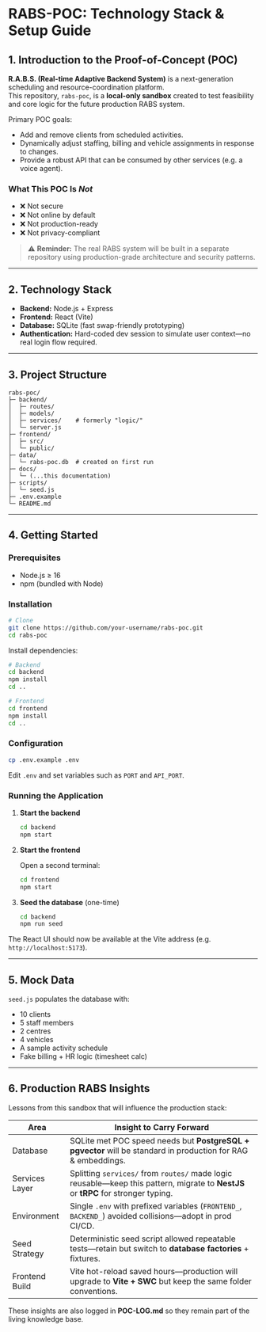# RABS-POC: Technology Stack & Setup Guide

## 1. Introduction to the Proof-of-Concept (POC)

**R.A.B.S. (Real-time Adaptive Backend System)** is a next-generation scheduling and resource-coordination platform.  
This repository, `rabs-poc`, is a **local-only sandbox** created to test feasibility and core logic for the future production RABS system.

Primary POC goals:

* Add and remove clients from scheduled activities.  
* Dynamically adjust staffing, billing and vehicle assignments in response to changes.  
* Provide a robust API that can be consumed by other services (e.g. a voice agent).

### What This POC Is *Not*

* ❌ Not secure  
* ❌ Not online by default  
* ❌ Not production-ready  
* ❌ Not privacy-compliant  

> ⚠️ **Reminder:** The real RABS system will be built in a separate repository using production-grade architecture and security patterns.

---

## 2. Technology Stack

* **Backend:** Node.js + Express  
* **Frontend:** React (Vite)  
* **Database:** SQLite (fast swap-friendly prototyping)  
* **Authentication:** Hard-coded dev session to simulate user context—no real login flow required.

---

## 3. Project Structure

```
rabs-poc/
├─ backend/
│  ├─ routes/
│  ├─ models/
│  ├─ services/    # formerly "logic/"
│  └─ server.js
├─ frontend/
│  ├─ src/
│  └─ public/
├─ data/
│  └─ rabs-poc.db  # created on first run
├─ docs/
│  └─ (...this documentation)
├─ scripts/
│  └─ seed.js
├─ .env.example
└─ README.md
```

---

## 4. Getting Started

### Prerequisites

* Node.js ≥ 16  
* npm (bundled with Node)

### Installation

```bash
# Clone
git clone https://github.com/your-username/rabs-poc.git
cd rabs-poc
```

Install dependencies:

```bash
# Backend
cd backend
npm install
cd ..

# Frontend
cd frontend
npm install
cd ..
```

### Configuration

```bash
cp .env.example .env
```

Edit `.env` and set variables such as `PORT` and `API_PORT`.

### Running the Application

1. **Start the backend**

   ```bash
   cd backend
   npm start
   ```

2. **Start the frontend**

   Open a second terminal:

   ```bash
   cd frontend
   npm start
   ```

3. **Seed the database** (one-time)

   ```bash
   cd backend
   npm run seed
   ```

The React UI should now be available at the Vite address (e.g. `http://localhost:5173`).

---

## 5. Mock Data

`seed.js` populates the database with:

* 10 clients  
* 5 staff members  
* 2 centres  
* 4 vehicles  
* A sample activity schedule  
* Fake billing + HR logic (timesheet calc)

---

## 6. Production RABS Insights

Lessons from this sandbox that will influence the production stack:

| Area            | Insight to Carry Forward |
|-----------------|--------------------------|
| Database        | SQLite met POC speed needs but **PostgreSQL + pgvector** will be standard in production for RAG & embeddings. |
| Services Layer  | Splitting `services/` from `routes/` made logic reusable—keep this pattern, migrate to **NestJS** or **tRPC** for stronger typing. |
| Environment     | Single `.env` with prefixed variables (`FRONTEND_`, `BACKEND_`) avoided collisions—adopt in prod CI/CD. |
| Seed Strategy   | Deterministic seed script allowed repeatable tests—retain but switch to **database factories** + fixtures. |
| Frontend Build  | Vite hot-reload saved hours—production will upgrade to **Vite + SWC** but keep the same folder conventions. |

These insights are also logged in **POC-LOG.md** so they remain part of the living knowledge base.
